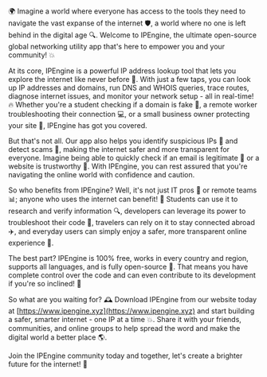 🌍 Imagine a world where everyone has access to the tools they need to navigate the vast expanse of the internet 🛡️, a world where no one is left behind in the digital age 🔍. Welcome to IPEngine, the ultimate open-source global networking utility app that's here to empower you and your community! 💥

At its core, IPEngine is a powerful IP address lookup tool that lets you explore the internet like never before 📡. With just a few taps, you can look up IP addresses and domains, run DNS and WHOIS queries, trace routes, diagnose internet issues, and monitor your network setup - all in real-time! 🔥 Whether you're a student checking if a domain is fake 🤔, a remote worker troubleshooting their connection 💻, or a small business owner protecting your site 🏢, IPEngine has got you covered.

But that's not all. Our app also helps you identify suspicious IPs 👀 and detect scams 🚨, making the internet safer and more transparent for everyone. Imagine being able to quickly check if an email is legitimate 💯 or a website is trustworthy 🤝. With IPEngine, you can rest assured that you're navigating the online world with confidence and caution.

So who benefits from IPEngine? Well, it's not just IT pros 👥 or remote teams 📊; anyone who uses the internet can benefit! 💪 Students can use it to research and verify information 🔍, developers can leverage its power to troubleshoot their code 🤖, travelers can rely on it to stay connected abroad ✈️, and everyday users can simply enjoy a safer, more transparent online experience 🌟.

The best part? IPEngine is 100% free, works in every country and region, supports all languages, and is fully open-source 💯. That means you have complete control over the code and can even contribute to its development if you're so inclined! 🔧

So what are you waiting for? 🕰️ Download IPEngine from our website today at [https://www.ipengine.xyz](https://www.ipengine.xyz) and start building a safer, smarter internet - one IP at a time 💥. Share it with your friends, communities, and online groups to help spread the word and make the digital world a better place 🌎.

Join the IPEngine community today and together, let's create a brighter future for the internet! 🚀